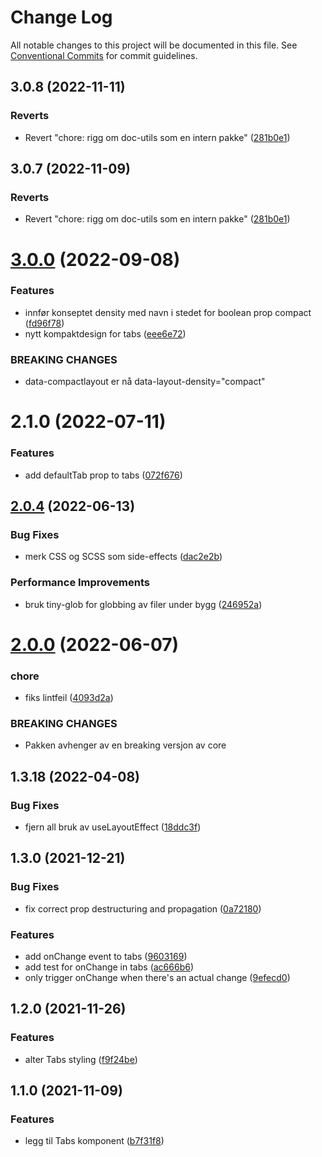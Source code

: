 # Change Log

All notable changes to this project will be documented in this file.
See [Conventional Commits](https://conventionalcommits.org) for commit guidelines.

## 3.0.8 (2022-11-11)

### Reverts

- Revert "chore: rigg om doc-utils som en intern pakke" ([281b0e1](https://github.com/fremtind/jokul/commit/281b0e1d7f0c6b077da45c7dd9f98a6fb218675a))

## 3.0.7 (2022-11-09)

### Reverts

- Revert "chore: rigg om doc-utils som en intern pakke" ([281b0e1](https://github.com/fremtind/jokul/commit/281b0e1d7f0c6b077da45c7dd9f98a6fb218675a))

# [3.0.0](https://github.com/fremtind/jokul/compare/@fremtind/jkl-tabs-react@2.1.11...@fremtind/jkl-tabs-react@3.0.0) (2022-09-08)

### Features

-   innfør konseptet density med navn i stedet for boolean prop compact ([fd96f78](https://github.com/fremtind/jokul/commit/fd96f78685ef9e3979dd43625491e868efbc3068))
-   nytt kompaktdesign for tabs ([eee6e72](https://github.com/fremtind/jokul/commit/eee6e726c5a45ccd666d18915c90ecba9130b5b2))

### BREAKING CHANGES

-   data-compactlayout er nå data-layout-density="compact"

# 2.1.0 (2022-07-11)

### Features

-   add defaultTab prop to tabs ([072f676](https://github.com/fremtind/jokul/commit/072f67647632ad81dbd79e449f00dbf0862d7f42))

## [2.0.4](https://github.com/fremtind/jokul/compare/@fremtind/jkl-tabs-react@2.0.3...@fremtind/jkl-tabs-react@2.0.4) (2022-06-13)

### Bug Fixes

-   merk CSS og SCSS som side-effects ([dac2e2b](https://github.com/fremtind/jokul/commit/dac2e2b5f4d1b31485821bf6ad8ec4c7c2769cca))

### Performance Improvements

-   bruk tiny-glob for globbing av filer under bygg ([246952a](https://github.com/fremtind/jokul/commit/246952ae75afe20bcf0d007a0a068b76b114f9a6))

# [2.0.0](https://github.com/fremtind/jokul/compare/@fremtind/jkl-tabs-react@1.3.23...@fremtind/jkl-tabs-react@2.0.0) (2022-06-07)

### chore

-   fiks lintfeil ([4093d2a](https://github.com/fremtind/jokul/commit/4093d2a2ae7bbe0d30de882b9f5d144e8e77cede))

### BREAKING CHANGES

-   Pakken avhenger av en breaking versjon av core

## 1.3.18 (2022-04-08)

### Bug Fixes

-   fjern all bruk av useLayoutEffect ([18ddc3f](https://github.com/fremtind/jokul/commit/18ddc3ffe0ee92eaf23237d0235a4ef52bf5ad51))

## 1.3.0 (2021-12-21)

### Bug Fixes

-   fix correct prop destructuring and propagation ([0a72180](https://github.com/fremtind/jokul/commit/0a72180129922e92788d0a24274586f09dd6b1e8))

### Features

-   add onChange event to tabs ([9603169](https://github.com/fremtind/jokul/commit/96031692bf763318f2da06faf477308f32ed63d7))
-   add test for onChange in tabs ([ac666b6](https://github.com/fremtind/jokul/commit/ac666b6382d36b949bfde407632f37bf2c30b244))
-   only trigger onChange when there's an actual change ([9efecd0](https://github.com/fremtind/jokul/commit/9efecd00c2dd6628487519b7c3b851acfbddc1e8))

## 1.2.0 (2021-11-26)

### Features

-   alter Tabs styling ([f9f24be](https://github.com/fremtind/jokul/commit/f9f24beb4ea942bb83ba10089b915c364a95cf8c))

## 1.1.0 (2021-11-09)

### Features

-   legg til Tabs komponent ([b7f31f8](https://github.com/fremtind/jokul/commit/b7f31f82106d02b9a4a4ce28f3124908e4b249ec))
